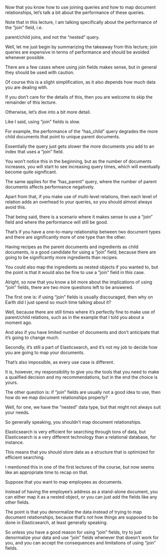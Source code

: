 Now that you know how to use joining queries and how to map document relationships, let’s talk a bit about the performance of these queries.

Note that in this lecture, I am talking specifically about the performance of the “join” field, i.e.

parent/child joins, and not the “nested” query.

Well, let me just begin by summarizing the takeaway from this lecture; join queries are expensive in terms of performance and should be avoided whenever possible.

There are a few cases where using join fields makes sense, but in general they should be used with caution.

Of course this is a slight simplification, as it also depends how much data you are dealing with.

If you don’t care for the details of this, then you are welcome to skip the remainder of this lecture.

Otherwise, let’s dive into a bit more detail.

Like I said, using “join” fields is slow.

For example, the performance of the “has_child” query degrades the more child documents that point to unique parent documents.

Essentially the query just gets slower the more documents you add to an index that uses a “join” field.

You won’t notice this in the beginning, but as the number of documents increases, you will start to see increasing query times, which will eventually become quite significant.

The same applies for the “has_parent” query, where the number of parent documents affects performance negatively.

Apart from that, if you make use of multi-level relations, then each level of relation adds an overhead to your queries, so you should almost always avoid this.

That being said, there is a scenario where it makes sense to use a “join” field and where the performance will still be good.

That’s if you have a one-to-many relationship between two document types and there are significantly more of one type than the other.

Having recipes as the parent documents and ingredients as child documents, is a good candidate for using a “join” field, because there are going to be significantly more ingredients than recipes.

You could also map the ingredients as nested objects if you wanted to, but the point is that it would also be fine to use a “join” field in this case.

Alright, so now that you know a bit more about the implications of using “join” fields, there are two more questions left to be answered.

The first one is: if using “join” fields is usually discouraged, then why on Earth did I just spend so much time talking about it?

Well, because there are still times where it’s perfectly fine to make use of parent/child relations, such as in the example that I told you about a moment ago.

And also if you have limited number of documents and don’t anticipate that it’s going to change much.

Secondly, it’s still a part of Elasticsearch, and it’s not my job to decide how you are going to map your documents.

That’s also impossible, as every use case is different.

It is, however, my responsibility to give you the tools that you need to make a qualified decision and my recommendations, but in the end the choice is yours.

The other question is: if “join” fields are usually not a good idea to use, then how do we map document relationships properly?

Well, for one, we have the “nested” data type, but that might not always suit your needs.

So generally speaking, you shouldn’t map document relationships.

Elasticsearch is very efficient for searching through tons of data, but Elasticsearch is a very different technology than a relational database, for instance.

This means that you should store data as a structure that is optimized for efficient searching.

I mentioned this in one of the first lectures of the course, but now seems like an appropriate time to recap on that.

Suppose that you want to map employees as documents.

Instead of having the employee’s address as a stand-alone document, you can either map it as a nested object, or you can just add the fields like any other fields.

The point is that you denormalize the data instead of trying to map document relationships, because that’s not how things are supposed to be done in Elasticsearch, at least generally speaking.

So unless you have a good reason for using “join” fields, try to just denormalize your data and use “join” fields whenever that doesn’t work for you, and you can accept the consequences and limitations of using “join” fields.

